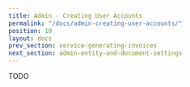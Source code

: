 ```yaml
---
title: Admin - Creating User Accounts
permalink: "/docs/admin-creating-user-accounts/"
position: 10
layout: docs
prev_section: service-generating-invoices
next_section: admin-entity-and-document-settings
---
```


TODO
